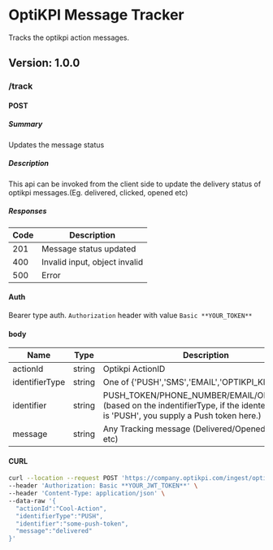# OptiKPI Message Tracker
Tracks the optikpi action messages.

## Version: 1.0.0

### /track

#### POST
##### Summary

Updates the message status

##### Description

This api can be invoked from the client side to update the delivery status of optikpi messages.(Eg. delivered, clicked, opened etc)

##### Responses

| Code | Description |
| ---- | ----------- |
| 201 | Message status updated |
| 400 | Invalid input, object invalid |
| 500 | Error |

#### Auth
Bearer type auth. `Authorization` header with value `Basic **YOUR_TOKEN**`

#### body

| Name | Type | Description | Required |
| ---- | ---- | ----------- | -------- |
| actionId | string | Optikpi ActionID | Yes |
| identifierType | string |One of {'PUSH','SMS','EMAIL','OPTIKPI_KEY'} | Yes |
| identifier | string | PUSH_TOKEN/PHONE_NUMBER/EMAIL/OPTIKPI_KEY (based on the indentifierType, if the identendifierType is 'PUSH', you supply a Push token here.) | Yes |
| message | string | Any Tracking message (Delivered/Opened/Clicked etc) | Yes |

#### CURL
```sh
curl --location --request POST 'https://company.optikpi.com/ingest/optikpi/tracker' \
--header 'Authorization: Basic **YOUR_JWT_TOKEN**' \
--header 'Content-Type: application/json' \
--data-raw '{
  "actionId":"Cool-Action",
  "identifierType":"PUSH",
  "identifier":"some-push-token",
  "message":"delivered"
}'
```

